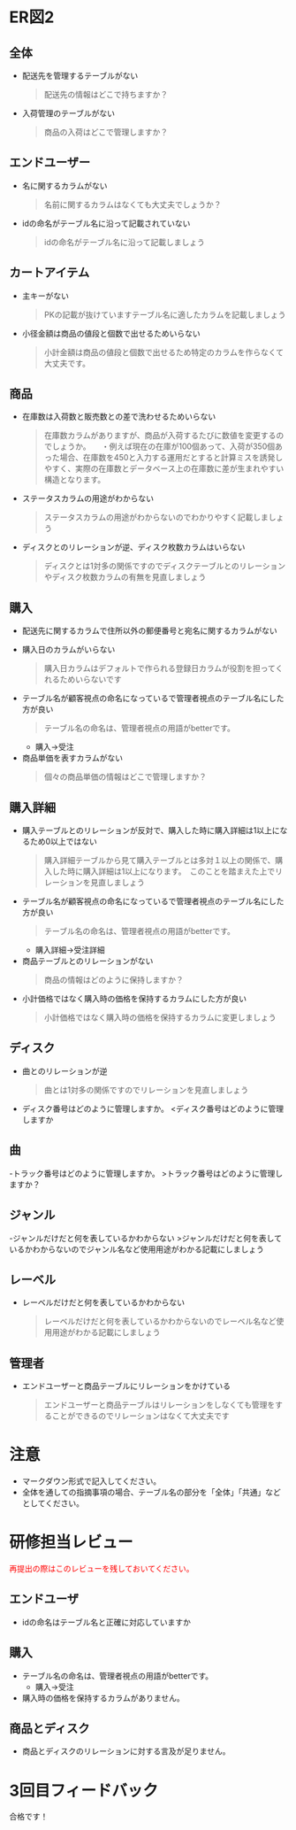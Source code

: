 # ER図2
## 全体
- 配送先を管理するテーブルがない
	>配送先の情報はどこで持ちますか？
- 入荷管理のテーブルがない
	>商品の入荷はどこで管理しますか？

## エンドユーザー
- 名に関するカラムがない
	>名前に関するカラムはなくても大丈夫でしょうか？
- idの命名がテーブル名に沿って記載されていない
	>idの命名がテーブル名に沿って記載しましょう

## カートアイテム
- 主キーがない
	>PKの記載が抜けていますテーブル名に適したカラムを記載しましょう
- 小径金額は商品の値段と個数で出せるためいらない
	>小計金額は商品の値段と個数で出せるため特定のカラムを作らなくて大丈夫です。

## 商品
- 在庫数は入荷数と販売数との差で洗わせるためいらない
	>在庫数カラムがありますが、商品が入荷するたびに数値を変更するのでしょうか。
    ・例えば現在の在庫が100個あって、入荷が350個あった場合、在庫数を450と入力する運用だとすると計算ミスを誘発しやすく、実際の在庫数とデータベース上の在庫数に差が生まれやすい構造となります。
- ステータスカラムの用途がわからない
	>ステータスカラムの用途がわからないのでわかりやすく記載しましょう
- ディスクとのリレーションが逆、ディスク枚数カラムはいらない
	>ディスクとは1対多の関係ですのでディスクテーブルとのリレーションやディスク枚数カラムの有無を見直しましょう

## 購入
- 配送先に関するカラムで住所以外の郵便番号と宛名に関するカラムがない
	>
- 購入日のカラムがいらない
	>購入日カラムはデフォルトで作られる登録日カラムが役割を担ってくれるためいらないです
- テーブル名が顧客視点の命名になっているで管理者視点のテーブル名にした方が良い
	>テーブル名の命名は、管理者視点の用語がbetterです。
  - 購入→受注
- 商品単価を表すカラムがない
	>個々の商品単価の情報はどこで管理しますか？

## 購入詳細
- 購入テーブルとのリレーションが反対で、購入した時に購入詳細は1以上になるため0以上ではない
	>購入詳細テーブルから見て購入テーブルとは多対１以上の関係で、購入した時に購入詳細は1以上になります。　このことを踏まえた上でリレーションを見直しましょう
- テーブル名が顧客視点の命名になっているで管理者視点のテーブル名にした方が良い
	>テーブル名の命名は、管理者視点の用語がbetterです。
  - 購入詳細→受注詳細
- 商品テーブルとのリレーションがない
	>商品の情報はどのように保持しますか？
- 小計価格ではなく購入時の価格を保持するカラムにした方が良い
	>小計価格ではなく購入時の価格を保持するカラムに変更しましょう

## ディスク
- 曲とのリレーションが逆
	>曲とは1対多の関係ですのでリレーションを見直しましょう
- ディスク番号はどのように管理しますか。
	<ディスク番号はどのように管理しますか

## 曲
-トラック番号はどのように管理しますか。
	>トラック番号はどのように管理しますか？

## ジャンル
-ジャンルだけだと何を表しているかわからない
	>ジャンルだけだと何を表しているかわからないのでジャンル名など使用用途がわかる記載にしましょう

## レーベル
- レーベルだけだと何を表しているかわからない
	>レーベルだけだと何を表しているかわからないのでレーベル名など使用用途がわかる記載にしましょう

## 管理者
- エンドユーザーと商品テーブルにリレーションをかけている
	>エンドユーザーと商品テーブルはリレーションをしなくても管理をすることができるのでリレーションはなくて大丈夫です

# 注意
* マークダウン形式で記入してください。
* 全体を通しての指摘事項の場合、テーブル名の部分を「全体」「共通」などとしてください。

# 研修担当レビュー
<font color="Red">再提出の際はこのレビューを残しておいてください。</font>

## エンドユーザ
- idの命名はテーブル名と正確に対応していますか

## 購入
- テーブル名の命名は、管理者視点の用語がbetterです。
  - 購入→受注
- 購入時の価格を保持するカラムがありません。

## 商品とディスク
- 商品とディスクのリレーションに対する言及が足りません。

# 3回目フィードバック
合格です！

